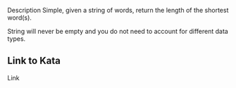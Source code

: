 Description
Simple, given a string of words, return the length of the shortest word(s).

String will never be empty and you do not need to account for different data types.

## Link to Kata

Link
